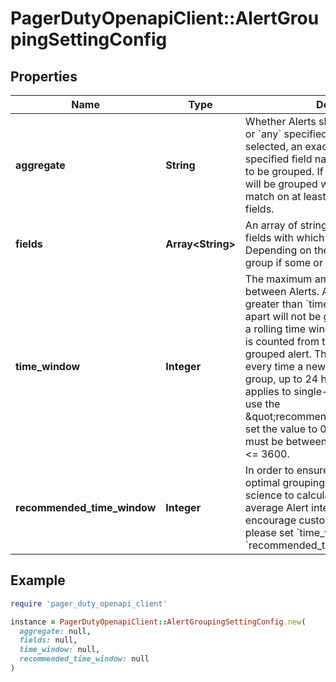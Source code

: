 # PagerDutyOpenapiClient::AlertGroupingSettingConfig

## Properties

| Name | Type | Description | Notes |
| ---- | ---- | ----------- | ----- |
| **aggregate** | **String** | Whether Alerts should be grouped if &#x60;all&#x60; or &#x60;any&#x60; specified fields match. If &#x60;all&#x60; is selected, an exact match on every specified field name must occur for Alerts to be grouped. If &#x60;any&#x60; is selected, Alerts will be grouped when there is an exact match on at least one of the specified fields. | [optional] |
| **fields** | **Array&lt;String&gt;** | An array of strings which represent the fields with which to group against. Depending on the aggregate, Alerts will group if some or all the fields match. | [optional] |
| **time_window** | **Integer** | The maximum amount of time allowed between Alerts. Any Alerts arriving greater than &#x60;time_window&#x60; seconds apart will not be grouped together. This is a rolling time window up to 24 hours and is counted from the most recently grouped alert. The window is extended every time a new alert is added to the group, up to 24 hours (24 hours only applies to single-service settings). To use the \&quot;recommended_time_window,\&quot; set the value to 0, otherwise the value must be between 300 &lt;&#x3D; time_window &lt;&#x3D; 3600. | [optional] |
| **recommended_time_window** | **Integer** | In order to ensure your Service has the optimal grouping window, we use data science to calculate your Service&#x60;s average Alert inter-arrival time. We encourage customer&#x60;s to use this value, please set &#x60;time_window&#x60; to 0 to use the &#x60;recommended_time_window&#x60;. | [optional][readonly] |

## Example

```ruby
require 'pager_duty_openapi_client'

instance = PagerDutyOpenapiClient::AlertGroupingSettingConfig.new(
  aggregate: null,
  fields: null,
  time_window: null,
  recommended_time_window: null
)
```

